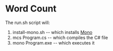 # Word Count

The run.sh script will: 

1. install-mono.sh -- which installs [Mono](http://www.mono-project.com/)
2. mcs Program.cs -- which compiles the C# file
3. mono Program.exe -- which executes it

